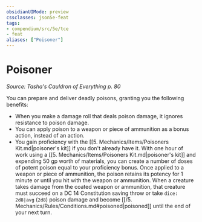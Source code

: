 ```yaml
---
obsidianUIMode: preview
cssclasses: json5e-feat
tags:
- compendium/src/5e/tce
- feat
aliases: ["Poisoner"]
---
```

# Poisoner
*Source: Tasha's Cauldron of Everything p. 80*  

You can prepare and deliver deadly poisons, granting you the following benefits:

- When you make a damage roll that deals poison damage, it ignores resistance to poison damage.  
- You can apply poison to a weapon or piece of ammunition as a bonus action, instead of an action.  
- You gain proficiency with the [[5. Mechanics/Items/Poisoners Kit.md\|poisoner's kit]] if you don't already have it. With one hour of work using a [[5. Mechanics/Items/Poisoners Kit.md\|poisoner's kit]] and expending 50 gp worth of materials, you can create a number of doses of potent poison equal to your proficiency bonus. Once applied to a weapon or piece of ammunition, the poison retains its potency for 1 minute or until you hit with the weapon or ammunition. When a creature takes damage from the coated weapon or ammunition, that creature must succeed on a DC 14 Constitution saving throw or take `dice: 2d8|avg` (`2d8`) poison damage and become [[/5. Mechanics/Rules/Conditions.md#poisoned\|poisoned]] until the end of your next turn.